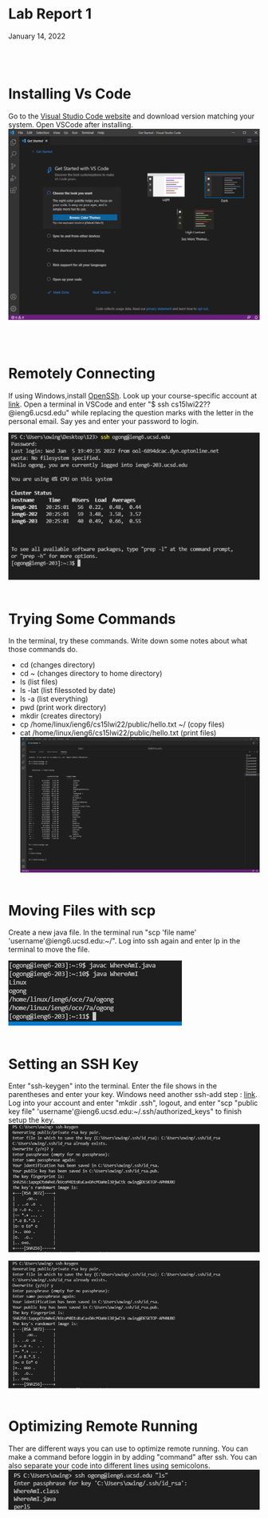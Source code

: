# **Lab Report 1**
January 14, 2022
<br/><br/>
<br/><br/>
# Installing Vs Code
Go to the [Visual Studio Code website](https://code.visualstudio.com/) and download version matching your system. Open VSCode after installing.
![Image](image15.png)

<br/><br/>
# Remotely Connecting
If using Windows,install [OpenSSh](https://docs.microsoft.com/en-us/windows-server/administration/openssh/openssh_install_firstuse). Look up your course-specific account at [link](https://sdacs.ucsd.edu/~icc/index.php). Open a terminal in VSCode and enter "$ ssh cs15lwi22??@ieng6.ucsd.edu" while replacing the question marks with the letter in the personal email. Say yes and enter your password to login.

![Image](e76f545e57aaf6c80a7a066672da5f27.png)
<br/><br/>
# Trying Some Commands
In the terminal, try these commands. Write down some notes about what those commands do.
* cd (changes directory)
* cd ~ (changes directory to home directory)
* ls (list files)
* ls -lat (list filessoted by date)
* ls -a (list everything)
* pwd (print work directory)
* mkdir (creates directory)
* cp /home/linux/ieng6/cs15lwi22/public/hello.txt ~/ (copy files)
* cat /home/linux/ieng6/cs15lwi22/public/hello.txt (print files)
![Image](b5f852346db2b953ebfb59402d975e20.png)
<br/><br/>
# Moving Files with scp
Create a new java file. In the terminal run "scp 'file name' 'username'@ieng6.ucsd.edu:~/". Log into ssh again and enter lp in the terminal to move the file.

![Image](image12.png)
<br/><br/>
# Setting an SSH Key
Enter "ssh-keygen" into the terminal. Enter the file shows in the parentheses and enter your key. Windows need another  ssh-add step : [link](https://docs.microsoft.com/en-us/windows-server/administration/openssh/openssh_keymanagement#user-key-generation).  Log into your account and enter "mkdir .ssh", logout, and enter "scp "public key file" 'username'@ieng6.ucsd.edu:~/.ssh/authorized_keys" to finish setup the key.
![Image](ba45e9706ac8adddf882e97827814e46.png)
    
![Image](ba45e9706ac8adddf882e97827814e46.png)
<br/><br/>
# Optimizing Remote Running
Ther are different ways you can use to optimize remote running. You can make a command before loggin in by adding "command" after ssh. You can also separate your code into different lines using semicolons. 
![Image](9ac848ab6a13a434f3cb8492d682274b.png)